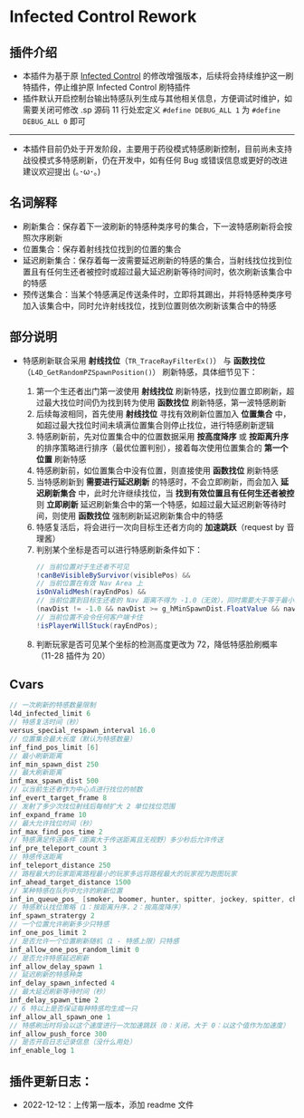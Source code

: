 # Infected Control Rework

## 插件介绍

- 本插件为基于原 [Infected Control](https://github.com/GlowingTree880/L4D2_LittlePlugins/tree/main/Infected_Control) 的修改增强版本，后续将会持续维护这一刷特插件，停止维护原 Infected Control 刷特插件
- 插件默认开启控制台输出特感队列生成与其他相关信息，方便调试时维护，如需要关闭可修改 .sp 源码 11 行处宏定义 `#define DEBUG_ALL 1` 为 `#define DEBUG_ALL 0` 即可

---

- 本插件目前仍处于开发阶段，主要用于药役模式特感刷新控制，目前尚未支持战役模式多特感刷新，仍在开发中，如有任何 Bug 或错误信息或更好的改进建议欢迎提出 (｡･ω･｡)

## 名词解释

- 刷新集合：保存着下一波刷新的特感种类序号的集合，下一波特感刷新将会按照次序刷新
- 位置集合：保存着射线找位找到的位置的集合
- 延迟刷新集合：保存着每一波需要延迟刷新的特感的集合，当射线找位找到位置且有任何生还者被控时或超过最大延迟刷新等待时间时，依次刷新该集合中的特感
- 预传送集合：当某个特感满足传送条件时，立即将其踢出，并将特感种类序号加入该集合中，同时允许射线找位，找到位置则依次刷新该集合中的特感

## 部分说明

- 特感刷新联合采用 **射线找位**（`TR_TraceRayFilterEx()`） 与 **函数找位**（`L4D_GetRandomPZSpawnPosition()`） 刷新特感，具体细节见下：

  1. 第一个生还者出门第一波使用 **射线找位** 刷新特感，找到位置立即刷新，超过最大找位时间仍为找到转为使用 **函数找位** 刷新特感，第一波特感刷新
  2. 后续每波相同，首先使用 **射线找位** 寻找有效刷新位置加入 **位置集合** 中，如超过最大找位时间未填满位置集合则停止找位，进行特感刷新逻辑
  3. 特感刷新前，先对位置集合中的位置数据采用 **按高度降序** 或 **按距离升序** 的排序策略进行排序（最优位置判别），接着每次使用位置集合的 **第一个位置** 刷新特感
  4. 特感刷新前，如位置集合中没有位置，则直接使用 **函数找位** 刷新特感
  5. 当特感刷新到 **需要进行延迟刷新** 的特感时，不会立即刷新，而会加入 **延迟刷新集合** 中，此时允许继续找位，当 **找到有效位置且有任何生还者被控** 则 **立即刷新** 延迟刷新集合中的第一个特感，如超过最大延迟刷新等待时间，则使用 **函数找位** 强制刷新延迟刷新集合中的特感
  6. 特感复活后，将会进行一次向目标生还者方向的 **加速跳跃**（request by 音理酱）
  7. 判别某个坐标是否可以进行特感刷新条件如下：<br>
     ```Java
     // 当前位置对于生还者不可见
     !canBeVisibleBySurvivor(visiblePos) &&
     // 当前位置在有效 Nav Area 上
     isOnValidMesh(rayEndPos) &&
     // 当前位置到目标生还者的 Nav 距离不得为 -1.0（无效），同时需要大于等于最小刷新距离，小于等于最大刷新距离
     (navDist != -1.0 && navDist >= g_hMinSpawnDist.FloatValue && navDist <= g_hMaxSpawnDist.FloatValue * 2.0) &&
     // 当前位置不会令任何客户端卡住
     !isPlayerWillStuck(rayEndPos);
     ```
  8. 判断玩家是否可见某个坐标的检测高度更改为 72，降低特感脸刷概率（11-28 插件为 20）

## Cvars

```Java
// 一次刷新的特感数量限制
l4d_infected_limit 6
// 特感复活时间（秒）
versus_special_respawn_interval 16.0
// 位置集合最大长度（默认为特感数量）
inf_find_pos_limit [6]
// 最小刷新距离
inf_min_spawn_dist 250
// 最大刷新距离
inf_max_spawn_dist 500
// 以当前生还者作为中心点进行找位的帧数
inf_evert_target_frame 8
// 发射了多少次找位射线后每帧扩大 2 单位找位范围
inf_expand_frame 10
// 最大允许找位时间（秒）
inf_max_find_pos_time 2
// 特感满足传送条件（距离大于传送距离且无视野）多少秒后允许传送
inf_pre_teleport_count 3
// 特感传送距离
inf_teleport_distance 250
// 路程最大的玩家距离路程最小的玩家多远将路程最大的玩家视为跑图玩家
inf_ahead_target_distance 1500
// 某种特感在队列中允许的刷新位置
inf_in_queue_pos_ [smoker, boomer, hunter, spitter, jockey, spitter, charger]
// 特感默认找位策略（1：按距离升序，2：按高度降序）
inf_spawn_stratergy 2
// 一个位置允许刷新多少只特感
inf_one_pos_limit 2
// 是否允许一个位置刷新随机（1 - 特感上限）只特感
inf_allow_one_pos_random_limit 0
// 是否允许特感延迟刷新
inf_allow_delay_spawn 1
// 延迟刷新的特感种类
inf_delay_spawn_infected 4
// 最大延迟刷新等待时间（秒）
inf_delay_spawn_time 2
// 6 特以上是否保证每种特感均生成一只
inf_allow_all_spawn_one 1
// 特感刷出时将会以这个速度进行一次加速跳跃（0：关闭，大于 0：以这个值作为加速度）
inf_allow_push_force 300
// 是否开启日志记录信息（没什么用处）
inf_enable_log 1
```

## 插件更新日志：

- 2022-12-12：上传第一版本，添加 readme 文件
